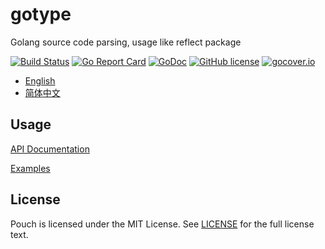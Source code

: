 # gotype

Golang source code parsing, usage like reflect package

[![Build Status](https://travis-ci.org/wzshiming/gotype.svg?branch=master)](https://travis-ci.org/wzshiming/gotype)
[![Go Report Card](https://goreportcard.com/badge/github.com/wzshiming/gotype)](https://goreportcard.com/report/github.com/wzshiming/gotype)
[![GoDoc](https://godoc.org/github.com/wzshiming/gotype?status.svg)](https://godoc.org/github.com/wzshiming/gotype)
[![GitHub license](https://img.shields.io/github/license/wzshiming/gotype.svg)](https://github.com/wzshiming/gotype/blob/master/LICENSE)
[![gocover.io](https://gocover.io/_badge/github.com/wzshiming/gotype)](https://gocover.io/github.com/wzshiming/gotype)

- [English](https://github.com/wzshiming/gotype/blob/master/README.md)
- [简体中文](https://github.com/wzshiming/gotype/blob/master/README_cn.md)

## Usage

[API Documentation](https://godoc.org/github.com/wzshiming/gotype)

[Examples](https://github.com/wzshiming/gotype/blob/master/cmd/pkgimport/main.go)

## License

Pouch is licensed under the MIT License. See [LICENSE](https://github.com/wzshiming/gotype/blob/master/LICENSE) for the full license text.
